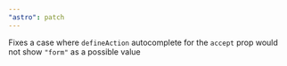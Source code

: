 ```yaml
---
"astro": patch
---
```


Fixes a case where `defineAction` autocomplete for the `accept` prop would not show `"form"` as a possible value
